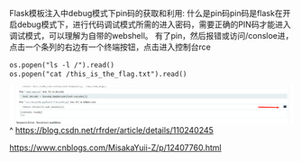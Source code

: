 Flask模板注入中debug模式下pin码的获取和利用:
什么是pin码pin码是flask在开启debug模式下，进行代码调试模式所需的进入密码，需要正确的PIN码才能进入调试模式，可以理解为自带的webshell。
有了pin，然后报错或访问/consloe进，点击一个条列的右边有一个终端按钮，点击进入控制台rce


```
os.popen("ls -l /").read()
os.popen("cat /this_is_the_flag.txt").read()
```



![](.topwrite/assets/image_1728027706412.png)
^
<https://blog.csdn.net/rfrder/article/details/110240245>

<https://www.cnblogs.com/MisakaYuii-Z/p/12407760.html>